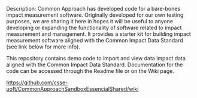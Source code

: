 Description:
Common Approach has developed code for a bare-bones impact measurement software. Originally developed for our own testing purposes, we are sharing it here in hopes it will be useful to anyone developing or expanding the functionality of software related to impact measurement and management. It provides a starter kit for building impact measurement software aligned with the Common Impact Data Standard (see link below for more info). 

This repository contains demo code to import and view data impact data aligned with the Common Impact Data Standard. Documentation for the code can be accessed through the Readme file or on the Wiki page. 

https://github.com/csse-uoft/CommonApproachSandboxEssencialShared/wiki
